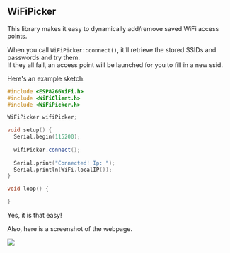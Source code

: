 WiFiPicker
-

This library makes it easy to dynamically add/remove saved WiFi access points.

When you call `WiFiPicker::connect()`, it'll retrieve the stored SSIDs and passwords and try them.  
If they all fail, an access point will be launched for you to fill in a new ssid.


Here's an example sketch:
```cpp
#include <ESP8266WiFi.h>
#include <WiFiClient.h>
#include <WiFiPicker.h>

WiFiPicker wifiPicker;

void setup() {
  Serial.begin(115200);
  
  wifiPicker.connect();
	
  Serial.print("Connected! Ip: ");
  Serial.println(WiFi.localIP());
}

void loop() {

}
```
Yes, it is that easy!

Also, here is a screenshot of the webpage.

![](https://ratelimited.me/gwsmjp.png)
